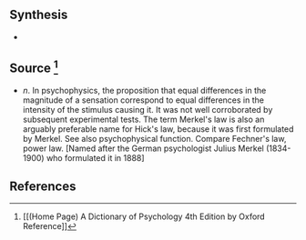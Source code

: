 ## Synthesis
- 
## Source [^1]
- $n$. In psychophysics, the proposition that equal differences in the magnitude of a sensation correspond to equal differences in the intensity of the stimulus causing it. It was not well corroborated by subsequent experimental tests. The term Merkel's law is also an arguably preferable name for Hick's law, because it was first formulated by Merkel. See also psychophysical function. Compare Fechner's law, power law. \[Named after the German psychologist Julius Merkel (1834-1900) who formulated it in 1888]
## References

[^1]: [[(Home Page) A Dictionary of Psychology 4th Edition by Oxford Reference]]